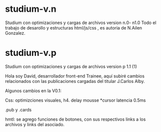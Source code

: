 # studium-v.n
Studium con optimizaciones y cargas de archivos version n.0- n1.0
Todo el trabajo de desarollo y estructuras html/js/css , es autoria de N.Ailen Gonzalez. 

# studium-v.p
Studium con optimizaciones y cargas de archivos version p 1.1 (1)

Hola soy David, desarrollador front-end Trainee, aquí subiré cambios relacionados con las publicaciones cargadas del titular J.Carlos Alby.

Algunos cambios en la V0.1:

Css:
optimizciones visuales, h4. delay mousse *cursor latencia 0.5ms

.pub y .cards

hmtl:
se agrego funciones de botones, con sus respectivos links a los archivos y links del asociado. 
